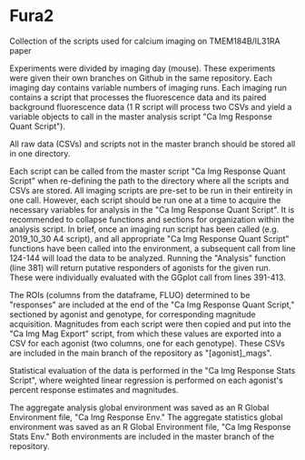 # Fura2
Collection of the scripts used for calcium imaging on TMEM184B/IL31RA paper


Experiments were divided by imaging day (mouse). These experiments were given their own branches on Github in the same repository.
Each imaging day contains variable numbers of imaging runs. Each imaging run contains a script that processes the fluorescence data and its paired background fluorescence data (1 R script will process two CSVs and yield a variable objects to call in the master analysis script "Ca Img Response Quant Script").

All raw data (CSVs) and scripts not in the master branch should be stored all in one directory.

Each script can be called from the master script "Ca Img Response Quant Script" when re-defining the path to the directory where all the scripts and CSVs are stored.
All imaging scripts are pre-set to be run in their entireity in one call. However, each script should be run one at a time to acquire the necessary variables for analysis in the "Ca Img Response Quant Script". It is recommended to collapse functions and sections for organization within the analysis script. In brief, once an imaging run script has been called (e.g. 2019_10_30 A4 script), and all appropriate "Ca Img Response Quant Script" functions have been called into the environment, a subsequent call from line 124-144 will load the data to be analyzed. Running the "Analysis" function (line 381) will return putative responders of agonists for the given run. These were individually evaluated with the GGplot call from lines 391-413.

The ROIs (columns from the dataframe, FLUO) determined to be "responses" are included at the end of the "Ca Img Response Quant Script," sectioned by agonist and genotype, for corresponding magnitude acquisition. Magnitudes from each script were then copied and put into the "Ca Img Mag Export" script, from which these values are exported into a CSV for each agonist (two columns, one for each genotype). These CSVs are included in the main branch of the repository as "[agonist]_mags".

Statistical evaluation of the data is performed in the "Ca Img Response Stats Script", where weighted linear regression is performed on each agonist's percent response estimates and magnitudes.

The aggregate analysis global environment was saved as an R Global Environment file, "Ca Img Response Env." The aggregate statistics global environment was saved as an R Global Environment file, "Ca Img Response Stats Env." Both environments are included in the master branch of the repository.
